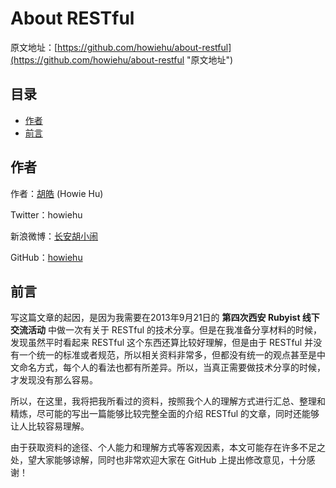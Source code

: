 # About RESTful

原文地址：[https://github.com/howiehu/about-restful](https://github.com/howiehu/about-restful "原文地址")

## 目录

* [作者](#作者)
* [前言](#前言)

## 作者

作者：[胡皓](http://blog.huhao.name "胡皓") (Howie Hu)

Twitter：howiehu

新浪微博：[长安胡小闹](http://weibo.com/howiehu "长安胡小闹")

GitHub：[howiehu](http://github.com/howiehu "howiehu")

## 前言

写这篇文章的起因，是因为我需要在2013年9月21日的 **第四次西安 Rubyist 线下交流活动** 中做一次有关于 RESTful 的技术分享。但是在我准备分享材料的时候，发现虽然平时看起来 RESTful 这个东西还算比较好理解，但是由于 RESTful 并没有一个统一的标准或者规范，所以相关资料非常多，但都没有统一的观点甚至是中文命名方式，每个人的看法也都有所差异。所以，当真正需要做技术分享的时候，才发现没有那么容易。

所以，在这里，我将把我所看过的资料，按照我个人的理解方式进行汇总、整理和精炼，尽可能的写出一篇能够比较完整全面的介绍 RESTful 的文章，同时还能够让人比较容易理解。

由于获取资料的途径、个人能力和理解方式等客观因素，本文可能存在许多不足之处，望大家能够谅解，同时也非常欢迎大家在 GitHub 上提出修改意见，十分感谢！